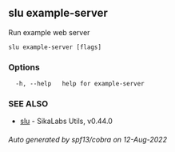 ## slu example-server

Run example web server

```
slu example-server [flags]
```

### Options

```
  -h, --help   help for example-server
```

### SEE ALSO

* [slu](slu.md)	 - SikaLabs Utils, v0.44.0

###### Auto generated by spf13/cobra on 12-Aug-2022
